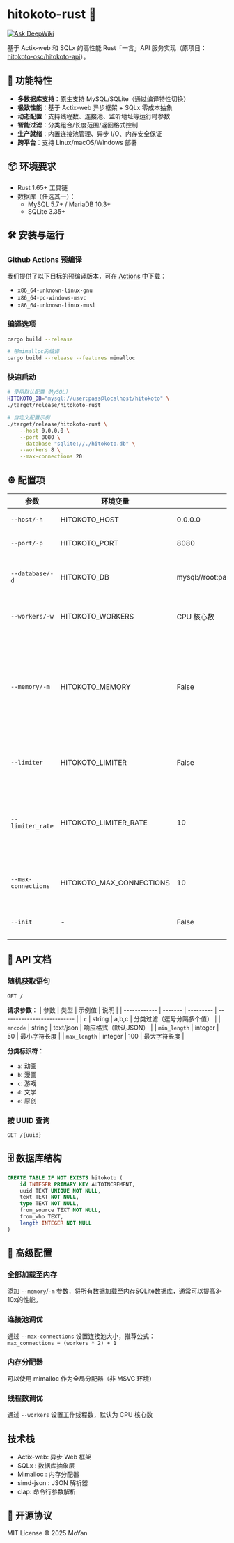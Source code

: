# hitokoto-rust 🦀

[![Ask DeepWiki](https://deepwiki.com/badge.svg)](https://deepwiki.com/moyanj/hitokoto-rust)

基于 Actix-web 和 SQLx 的高性能 Rust「一言」API 服务实现（原项目：[hitokoto-osc/hitokoto-api](https://github.com/hitokoto-osc/hitokoto-api)）。

## 🚀 功能特性

- **多数据库支持**：原生支持 MySQL/SQLite（通过编译特性切换）
- **极致性能**：基于 Actix-web 异步框架 + SQLx 零成本抽象
- **动态配置**：支持线程数、连接池、监听地址等运行时参数
- **智能过滤**：分类组合/长度范围/返回格式控制
- **生产就绪**：内置连接池管理、异步 I/O、内存安全保证
- **跨平台**：支持 Linux/macOS/Windows 部署

## 📦 环境要求

- Rust 1.65+ 工具链
- 数据库（任选其一）：
  - MySQL 5.7+ / MariaDB 10.3+
  - SQLite 3.35+

## 🛠️ 安装与运行

### Github Actions 预编译

我们提供了以下目标的预编译版本，可在 [Actions](https://github.com/moyanj/hitokoto-rust/actions/workflows/build.yml) 中下载：
- `x86_64-unknown-linux-gnu`
- `x86_64-pc-windows-msvc`
- `x86_64-unknown-linux-musl`

### 编译选项
```bash
cargo build --release 

# 带mimalloc的编译
cargo build --release --features mimalloc
```

### 快速启动
```bash
# 使用默认配置（MySQL）
HITOKOTO_DB="mysql://user:pass@localhost/hitokoto" \
./target/release/hitokoto-rust

# 自定义配置示例
./target/release/hitokoto-rust \
    --host 0.0.0.0 \
    --port 8080 \
    --database "sqlite://./hitokoto.db" \
    --workers 8 \
    --max-connections 20
```

## ⚙️ 配置项

| 参数             | 环境变量              | 默认值                                   | 说明                                     |
| ---------------- | --------------------- | ---------------------------------------- | ---------------------------------------- |
| `--host/-h`      | HITOKOTO_HOST         | 0.0.0.0                                  | 监听地址                                 |
| `--port/-p`      | HITOKOTO_PORT         | 8080                                     | 监听端口                                 |
| `--database/-d`  | HITOKOTO_DB           | mysql://root:password@localhost/hitokoto | 数据库连接字符串                         |
| `--workers/-w`   | HITOKOTO_WORKERS      | CPU 核心数                               | 工作线程数                               |
| `--memory/-m`    | HITOKOTO_MEMORY       | False                                    | 是否将数据全部加载至内存（极大提升性能） |
| `--limiter`      | HITOKOTO_LIMITER      | False                                    | 是否使用限流器                           |
| `--limiter_rate` | HITOKOTO_LIMITER_RATE | 10                 |限流器速率（每秒请求数）
|`--max-connections`| HITOKOTO_MAX_CONNECTIONS | 10                                   | 最大数据库连接数                 |
| `--init`         | -                     | False                                    | 初始化数据库                          |

## 📡 API 文档

### 随机获取语句
```
GET /
```

**请求参数**：
| 参数         | 类型    | 示例值    | 说明                       |
| ------------ | ------- | --------- | -------------------------- |
| `c`          | string  | a,b,c     | 分类过滤（逗号分隔多个值） |
| `encode`     | string  | text/json | 响应格式（默认JSON）       |
| `min_length` | integer | 50        | 最小字符长度               |
| `max_length` | integer | 100       | 最大字符长度               |

**分类标识符**：
- `a`: 动画
- `b`: 漫画
- `c`: 游戏
- `d`: 文学
- `e`: 原创

### 按 UUID 查询
```
GET /{uuid}
```

## 🗄️ 数据库结构
```sql
CREATE TABLE IF NOT EXISTS hitokoto (
    id INTEGER PRIMARY KEY AUTOINCREMENT,
    uuid TEXT UNIQUE NOT NULL,
    text TEXT NOT NULL,
    type TEXT NOT NULL,
    from_source TEXT NOT NULL,
    from_who TEXT,
    length INTEGER NOT NULL
)
```

## 🧩 高级配置

### 全部加载至内存
添加 `--memory`/`-m` 参数，将所有数据加载至内存SQLite数据库，通常可以提高3-10x的性能。

### 连接池调优
通过 `--max-connections` 设置连接池大小，推荐公式：  
`max_connections = (workers * 2) + 1`

### 内存分配器
可以使用 mimalloc 作为全局分配器（非 MSVC 环境）

### 线程数调优
通过 `--workers` 设置工作线程数，默认为 CPU 核心数

## 技术栈
- Actix-web: 异步 Web 框架
- SQLx : 数据库抽象层
- Mimalloc : 内存分配器
- simd-json : JSON 解析器
- clap: 命令行参数解析

## 📜 开源协议
MIT License © 2025 MoYan

